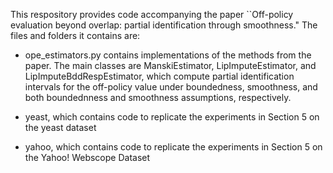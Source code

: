 This respository provides code accompanying the paper  ``Off-policy evaluation beyond overlap: partial identification through smoothness." The files and folders it contains are:

- ope_estimators.py contains implementations of the methods from the paper. The main classes are ManskiEstimator, LipImputeEstimator, and LipImputeBddRespEstimator, which compute partial identification intervals for the off-policy value under boundedness, smoothness, and both boundednness and smoothness assumptions, respectively. 

- yeast, which contains code to replicate the experiments in Section 5 on the yeast dataset

- yahoo, which contains code to replicate the experiments in Section 5 on the Yahoo! Webscope Dataset


